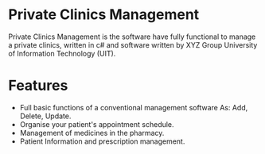 # Private Clinics Management
Private Clinics Management is the software have fully functional to manage a private clinics, written in c# and software written by XYZ Group University of Information Technology (UIT).
# Features
- Full basic functions of a conventional management software As: Add, Delete, Update.
- Organise your patient's appointment schedule.
- Management of medicines in the pharmacy.
- Patient Information and prescription management.
